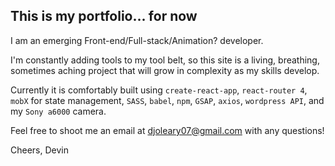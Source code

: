 ## This is my portfolio... for now
I am an emerging Front-end/Full-stack/Animation? developer.

I'm constantly adding tools to my tool belt, so this site is a living, breathing, sometimes aching project that will grow in complexity as my skills develop.

Currently it is comfortably built using `create-react-app`, `react-router 4`, `mobX` for state management, `SASS`,
`babel`, `npm`, `GSAP`, `axios`, `wordpress API`, and my `Sony a6000` camera.

Feel free to shoot me an email at djoleary07@gmail.com with any questions!

Cheers,
Devin

